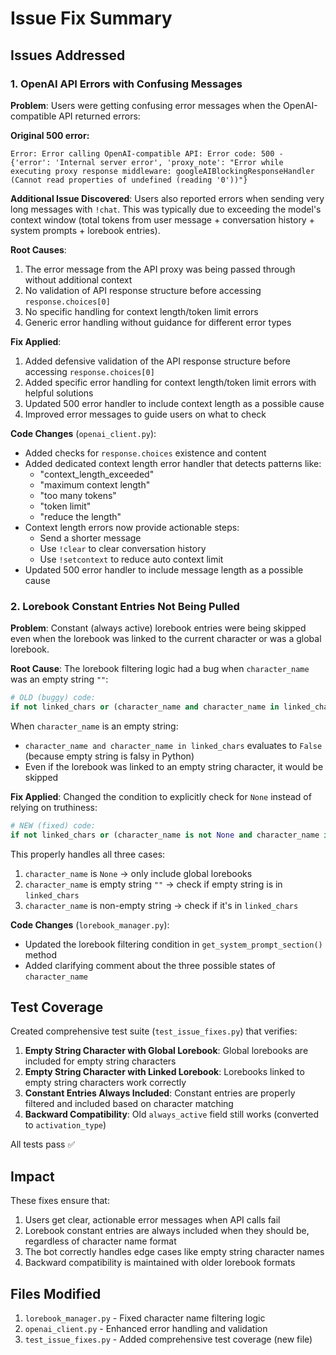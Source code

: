 # Issue Fix Summary

## Issues Addressed

### 1. OpenAI API Errors with Confusing Messages

**Problem**: Users were getting confusing error messages when the OpenAI-compatible API returned errors:

**Original 500 error:**
```
Error: Error calling OpenAI-compatible API: Error code: 500 - {'error': 'Internal server error', 'proxy_note': "Error while executing proxy response middleware: googleAIBlockingResponseHandler (Cannot read properties of undefined (reading '0'))"}
```

**Additional Issue Discovered**: Users also reported errors when sending very long messages with `!chat`. This was typically due to exceeding the model's context window (total tokens from user message + conversation history + system prompts + lorebook entries).

**Root Causes**: 
1. The error message from the API proxy was being passed through without additional context
2. No validation of API response structure before accessing `response.choices[0]`
3. No specific handling for context length/token limit errors
4. Generic error handling without guidance for different error types

**Fix Applied**:
1. Added defensive validation of the API response structure before accessing `response.choices[0]`
2. Added specific error handling for context length/token limit errors with helpful solutions
3. Updated 500 error handler to include context length as a possible cause
4. Improved error messages to guide users on what to check

**Code Changes** (`openai_client.py`):
- Added checks for `response.choices` existence and content
- Added dedicated context length error handler that detects patterns like:
  - "context_length_exceeded"
  - "maximum context length"
  - "too many tokens"
  - "token limit"
  - "reduce the length"
- Context length errors now provide actionable steps:
  - Send a shorter message
  - Use `!clear` to clear conversation history
  - Use `!setcontext` to reduce auto context limit
- Updated 500 error handler to include message length as a possible cause

### 2. Lorebook Constant Entries Not Being Pulled

**Problem**: Constant (always active) lorebook entries were being skipped even when the lorebook was linked to the current character or was a global lorebook.

**Root Cause**: The lorebook filtering logic had a bug when `character_name` was an empty string `""`:

```python
# OLD (buggy) code:
if not linked_chars or (character_name and character_name in linked_chars):
```

When `character_name` is an empty string:
- `character_name and character_name in linked_chars` evaluates to `False` (because empty string is falsy in Python)
- Even if the lorebook was linked to an empty string character, it would be skipped

**Fix Applied**:
Changed the condition to explicitly check for `None` instead of relying on truthiness:

```python
# NEW (fixed) code:
if not linked_chars or (character_name is not None and character_name in linked_chars):
```

This properly handles all three cases:
1. `character_name` is `None` → only include global lorebooks
2. `character_name` is empty string `""` → check if empty string is in `linked_chars`
3. `character_name` is non-empty string → check if it's in `linked_chars`

**Code Changes** (`lorebook_manager.py`):
- Updated the lorebook filtering condition in `get_system_prompt_section()` method
- Added clarifying comment about the three possible states of `character_name`

## Test Coverage

Created comprehensive test suite (`test_issue_fixes.py`) that verifies:

1. **Empty String Character with Global Lorebook**: Global lorebooks are included for empty string characters
2. **Empty String Character with Linked Lorebook**: Lorebooks linked to empty string characters work correctly
3. **Constant Entries Always Included**: Constant entries are properly filtered and included based on character matching
4. **Backward Compatibility**: Old `always_active` field still works (converted to `activation_type`)

All tests pass ✅

## Impact

These fixes ensure that:
1. Users get clear, actionable error messages when API calls fail
2. Lorebook constant entries are always included when they should be, regardless of character name format
3. The bot correctly handles edge cases like empty string character names
4. Backward compatibility is maintained with older lorebook formats

## Files Modified

1. `lorebook_manager.py` - Fixed character name filtering logic
2. `openai_client.py` - Enhanced error handling and validation
3. `test_issue_fixes.py` - Added comprehensive test coverage (new file)
